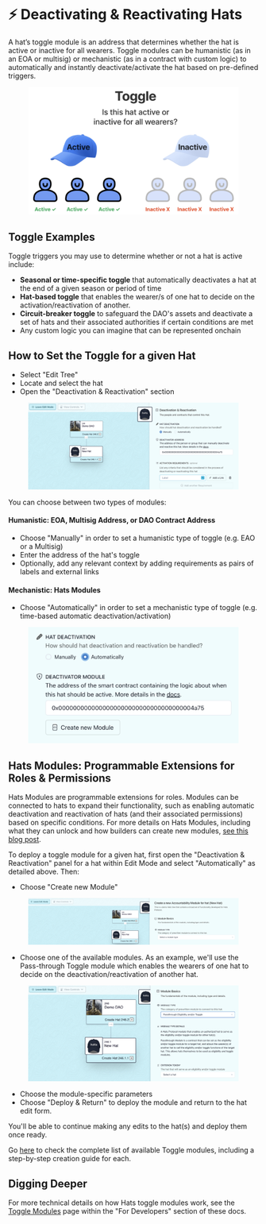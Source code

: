# ⚡ Deactivating & Reactivating Hats

A hat’s toggle module is an address that determines whether the hat is active or inactive for all wearers. Toggle modules can be humanistic (as in an EOA or multisig) or mechanistic (as in a contract with custom logic) to automatically and instantly deactivate/activate the hat based on pre-defined triggers.

<figure><img src="../.gitbook/assets/Screenshot 2023-06-28 at 3.13.01 PM.png" alt="" width="563"><figcaption></figcaption></figure>

## **Toggle Examples**

Toggle triggers you may use to determine whether or not a hat is active include:

* **Seasonal or time-specific toggle** that automatically deactivates a hat at the end of a given season or period of time
* **Hat-based toggle** that enables the wearer/s of one hat to decide on the activation/reactivation of another.
* **Circuit-breaker toggle** to safeguard the DAO's assets and deactivate a set of hats and their associated authorities if certain conditions are met
* Any custom logic you can imagine that can be represented onchain

## How to Set the Toggle for a given Hat

* Select "Edit Tree"
* Locate and select the hat
* Open the "Deactivation & Reactivation" section

<figure><img src="../.gitbook/assets/Deactivation And Reactivation.png" alt=""><figcaption></figcaption></figure>

You can choose between two types of modules:

#### Humanistic: EOA, Multisig Address, or DAO Contract Address

* Choose "Manually" in order to set a humanistic type of toggle (e.g. EAO or a Multisig)&#x20;
* Enter the address of the hat's toggle
* Optionally, add any relevant context by adding requirements as pairs of labels and external links

#### Mechanistic: Hats Modules

* Choose "Automatically" in order to set a mechanistic type of toggle (e.g. time-based automatic deactivation/activation)&#x20;

<figure><img src="../.gitbook/assets/Create Toggle Module.png" alt=""><figcaption></figcaption></figure>

## Hats Modules: Programmable Extensions for Roles & Permissions

Hats Modules are programmable extensions for roles. Modules can be connected to hats to expand their functionality, such as enabling automatic deactivation and reactivation of hats (and their associated permissions) based on specific conditions. For more details on Hats Modules, including what they can unlock and how builders can create new modules, [see this blog post](https://hats.mirror.xyz/xAk\_yb7dDL1OLBx8nq47Ni7V1SuiC6L6B-49u7vz520).

To deploy a toggle module for a given hat, first open the "Deactivation & Reactivation" panel for a hat within Edit Mode and select "Automatically" as detailed above. Then:

* Choose "Create new Module"

<figure><img src="../.gitbook/assets/Create Module 2.png" alt=""><figcaption></figcaption></figure>

* Choose one of the available modules. As an example, we'll use the Pass-through Toggle module which enables the wearers of one hat to decide on the deactivation/reactivation of another hat.

<figure><img src="../.gitbook/assets/Hat-Based Toggle.png" alt=""><figcaption></figcaption></figure>

* Choose the module-specific parameters
* Choose "Deploy & Return" to deploy the module and return to the hat edit form.&#x20;

You'll be able to continue making any edits to the hat(s) and deploy them once ready.

Go [here](../hats-integrations/toggle-modules/) to check the complete list of available Toggle modules, including a step-by-step creation guide for each.&#x20;

## Digging Deeper

For more technical details on how Hats toggle modules work, see the [Toggle Modules](../for-developers/hats-protocol-overview/toggle-modules.md) page within the "For Developers" section of these docs.
